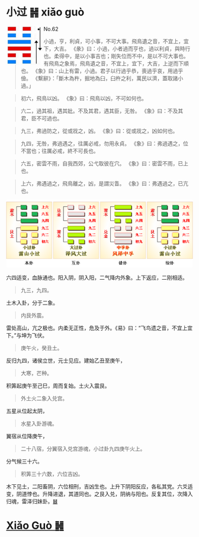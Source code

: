 # 小过 ䷽ xiǎo guò

<img src="shapes/62.10.png" width="101" alt="小过" align="left">

- No.62

> 小過，亨，利貞，可小事，不可大事。飛鳥遺之音，不宜上，宜下，大吉。
>《彖》曰：小過，小者過而亨也，過以利貞，與時行也。柔得中，是以小事吉也；剛失位而不中，是以不可大事也。有飛鳥之象焉，飛鳥遺之音，不宜上，宜下，大吉，上逆而下順也。
>《象》曰：山上有雷，小過。君子以行過乎恭，喪過乎哀，用過乎儉。
>《繫辭》：「斷木為杵，掘地為臼，臼杵之利，萬民以濟，蓋取諸小過。」

> 初六，飛鳥以凶。
>《象》曰：飛鳥以凶，不可如何也。

> 六二，過其祖，遇其妣。不及其君，遇其臣，无咎。
>《象》曰：不及其君，臣不可過也。

> 九三，弗過防之，從或戕之，凶。
>《象》曰：從或戕之，凶如何也。

> 九四，无咎，弗過遇之，往厲必戒，勿用永貞。
>《象》曰：弗過遇之，位不當也；往厲必戒，終不可長也。

> 六五，密雲不雨，自我西郊，公弋取彼在穴。
>《象》曰：密雲不雨，已上也。

> 上六，弗遇過之，飛鳥離之，凶，是謂災眚。
>《象》曰：弗遇過之，已亢也。

<img src="shapes/62.11.png">

六四适变，血脉通也。阳入阴，阴入阳，二气降内外象。上下返应，二刚相适。
> 九三，九四。

土木入卦，分于二象。
> 内艮外震。

雷处高山，亢之极也。内柔无正性，危及于外。《易》曰：“飞鸟遗之音，不宜上宜下。”与坤为飞伏。
> 庚午火，癸丑土。

反归九四，诸侯立世，元士见应。建始乙丑至庚午，
> 大寒，芒种。

积筭起庚午至己巳，周而复始。土火入震艮。
> 外土火二象入兑宫。

五星从位起太阴，
> 水星入卦游魂。

翼宿从位降庚午，
> 二十八宿，分翼宿入兑宫游魂，小过卦九四庚午火上。

分气候三十六。
> 积筭三十六数，六位吉凶。

木下见土，二阳畜阴，六位相刑，吉凶生也。上升下阴阳反应，各私其党。六爻适变，阴道悖也。升降进退，其道同也。之艮入兑，阴纳与阳也。反复其位，次降入归魂，雷泽归妹卦。[䷵](e5bd92e5a6b9guimei_cn.md)
　　
# [Xiǎo Guò ䷽](e5b08fe8bf87xiaoguo.md)
